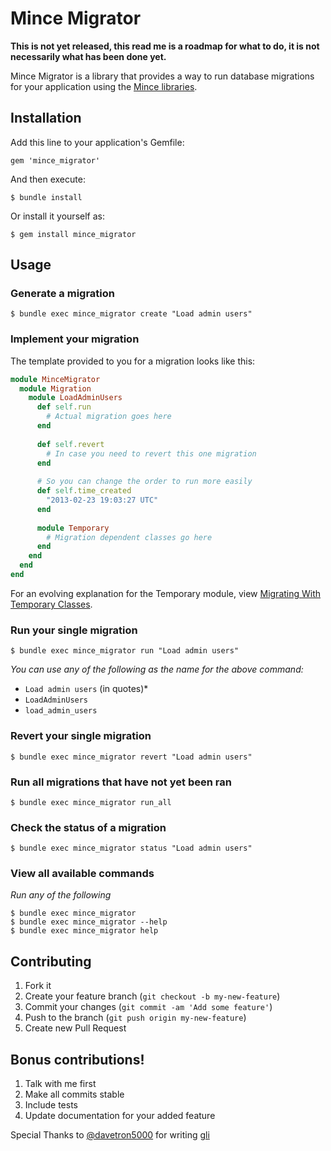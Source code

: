 # Mince Migrator

**This is not yet released, this read me is a roadmap for what to do, it is not necessarily what has been done yet.**

Mince Migrator is a library that provides a way to run database migrations for your application using the [Mince libraries](https://github.com/coffeencoke/mince).

## Installation

Add this line to your application's Gemfile:

    gem 'mince_migrator'

And then execute:

    $ bundle install

Or install it yourself as:

    $ gem install mince_migrator

## Usage

### Generate a migration

	$ bundle exec mince_migrator create "Load admin users"

### Implement your migration

The template provided to you for a migration looks like this:

```ruby
module MinceMigrator
  module Migration
  	module LoadAdminUsers
  	  def self.run
  	  	# Actual migration goes here
  	  end
  	  
  	  def self.revert
  	  	# In case you need to revert this one migration
  	  end
  	
  	  # So you can change the order to run more easily
  	  def self.time_created
  	  	"2013-02-23 19:03:27 UTC"
  	  end  	    	  
  	  
  	  module Temporary
  	  	# Migration dependent classes go here
  	  end
  	end
  end
end
```

For an evolving explanation for the Temporary module, view [Migrating With Temporary Classes](https://github.com/coffeencoke/mince_migrator/wiki/migrating-with-temporary-classes).

### Run your single migration

	$ bundle exec mince_migrator run "Load admin users"
	
*You can use any of the following as the name for the above command:*

* `Load admin users` (in quotes)* 
* `LoadAdminUsers`
* `load_admin_users`

### Revert your single migration

	$ bundle exec mince_migrator revert "Load admin users"

### Run all migrations that have not yet been ran

	$ bundle exec mince_migrator run_all
	
### Check the status of a migration

	$ bundle exec mince_migrator status "Load admin users"

### View all available commands

*Run any of the following*

	$ bundle exec mince_migrator
	$ bundle exec mince_migrator --help
	$ bundle exec mince_migrator help

## Contributing

1. Fork it
2. Create your feature branch (`git checkout -b my-new-feature`)
3. Commit your changes (`git commit -am 'Add some feature'`)
4. Push to the branch (`git push origin my-new-feature`)
5. Create new Pull Request

## Bonus contributions!

1. Talk with me first
2. Make all commits stable
3. Include tests
4. Update documentation for your added feature

Special Thanks to [@davetron5000](https://github.com/davetron5000) for writing [gli](https://github.com/davetron5000/gli)